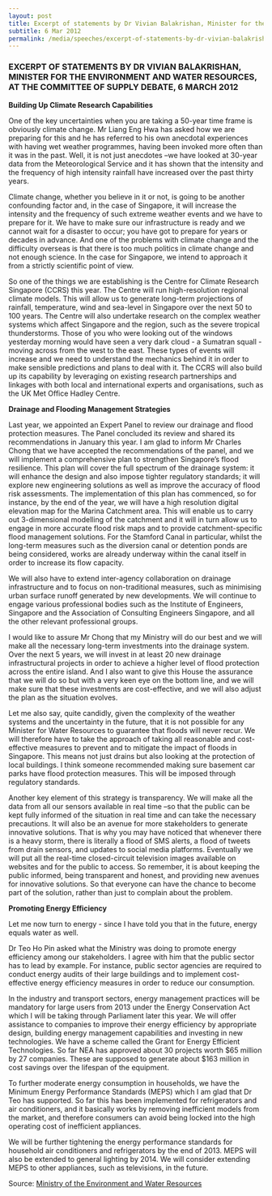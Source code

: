 ```yaml
---
layout: post
title: Excerpt of statements by Dr Vivian Balakrishan, Minister for the Environment and Water Resources, at the Committee of Supply Debate, 6 March 2012
subtitle: 6 Mar 2012
permalink: /media/speeches/excerpt-of-statements-by-dr-vivian-balakrishan-minister-for-the-environment-and-water-resources-at-the-committee-of-supply-debate-6-march-2012
---
```


### EXCERPT OF STATEMENTS BY DR VIVIAN BALAKRISHAN, MINISTER FOR THE ENVIRONMENT AND WATER RESOURCES, AT THE COMMITTEE OF SUPPLY DEBATE, 6 MARCH 2012

**Building Up Climate Research Capabilities**

One of the key uncertainties when you are taking a 50-year time frame is obviously climate change. Mr Liang Eng Hwa has asked how we are preparing for this and he has referred to his own anecdotal experiences with having wet weather programmes, having been invoked more often than it was in the past. Well, it is not just anecdotes –we have looked at 30-year data from the Meteorological Service and it has shown that the intensity and the frequency of high intensity rainfall have increased over the past thirty years.

Climate change, whether you believe in it or not, is going to be another confounding factor and, in the case of Singapore, it will increase the intensity and the frequency of such extreme weather events and we have to prepare for it. We have to make sure our infrastructure is ready and we cannot wait for a disaster to occur; you have got to prepare for years or decades in advance. And one of the problems with climate change and the difficulty overseas is that there is too much politics in climate change and not enough science. In the case for Singapore, we intend to approach it from a strictly scientific point of view. 

So one of the things we are establishing is the Centre for Climate Research Singapore (CCRS) this year. The Centre will run high-resolution regional climate models. This will allow us to generate long-term projections of rainfall, temperature, wind and sea-level in Singapore over the next 50 to 100 years. The Centre will also undertake research on the complex weather systems which affect Singapore and the region, such as the severe tropical thunderstorms. Those of you who were looking out of the windows yesterday morning would have seen a very dark cloud - a Sumatran squall - moving across from the west to the east. These types of events will increase and we need to understand the mechanics behind it in order to make sensible predictions and plans to deal with it. The CCRS will also build up its capability by leveraging on existing research partnerships and linkages with both local and international experts and organisations, such as the UK Met Office Hadley Centre.

**Drainage and Flooding Management Strategies**

Last year, we appointed an Expert Panel to review our drainage and flood protection measures. The Panel concluded its review and shared its recommendations in January this year. I am glad to inform Mr Charles Chong that we have accepted the recommendations of the panel, and we will implement a comprehensive plan to strengthen Singapore’s flood resilience. This plan will cover the full spectrum of the drainage system: it will enhance the design and also impose tighter regulatory standards; it will explore new engineering solutions as well as improve the accuracy of flood risk assessments. The implementation of this plan has commenced, so for instance, by the end of the year, we will have a high resolution digital elevation map for the Marina Catchment area. This will enable us to carry out 3-dimensional modelling of the catchment and it will in turn allow us to engage in more accurate flood risk maps and to provide catchment-specific flood management solutions. For the Stamford Canal in particular, whilst the long-term measures such as the diversion canal or detention ponds are being considered, works are already underway within the canal itself in order to increase its flow capacity. 

We will also have to extend inter-agency collaboration on drainage infrastructure and to focus on non-traditional measures, such as minimising urban surface runoff generated by new developments. We will continue to engage various professional bodies such as the Institute of Engineers, Singapore and the Association of Consulting Engineers Singapore, and all the other relevant professional groups. 

I would like to assure Mr Chong that my Ministry will do our best and we will make all the necessary long-term investments into the drainage system. Over the next 5 years, we will invest in at least 20 new drainage infrastructural projects in order to achieve a higher level of flood protection across the entire island. And I also want to give this House the assurance that we will do so but with a very keen eye on the bottom line, and we will make sure that these investments are cost-effective, and we will also adjust the plan as the situation evolves. 

Let me also say, quite candidly, given the complexity of the weather systems and the uncertainty in the future, that it is not possible for any Minister for Water Resources to guarantee that floods will never recur. We will therefore have to take the approach of taking all reasonable and cost-effective measures to prevent and to mitigate the impact of floods in Singapore. This means not just drains but also looking at the protection of local buildings. I think someone recommended making sure basement car parks have flood protection measures. This will be imposed through regulatory standards. 

Another key element of this strategy is transparency. We will make all the data from all our sensors available in real time –so that the public can be kept fully informed of the situation in real time and can take the necessary precautions. It will also be an avenue for more stakeholders to generate innovative solutions. That is why you may have noticed that whenever there is a heavy storm, there is literally a flood of SMS alerts, a flood of tweets from drain sensors, and updates to social media platforms. Eventually we will put all the real-time closed-circuit television images available on websites and for the public to access. So remember, it is about keeping the public informed, being transparent and honest, and providing new avenues for innovative solutions. So that everyone can have the chance to become part of the solution, rather than just to complain about the problem.

**Promoting Energy Efficiency**

Let me now turn to energy - since I have told you that in the future, energy equals water as well. 

Dr Teo Ho Pin asked what the Ministry was doing to promote energy efficiency among our stakeholders. I agree with him that the public sector has to lead by example. For instance, public sector agencies are required to conduct energy audits of their large buildings and to implement cost-effective energy efficiency measures in order to reduce our consumption. 

In the industry and transport sectors, energy management practices will be mandatory for large users from 2013 under the Energy Conservation Act which I will be taking through Parliament later this year. We will offer assistance to companies to improve their energy efficiency by appropriate design, building energy management capabilities and investing in new technologies. We have a scheme called the Grant for Energy Efficient Technologies. So far NEA has approved about 30 projects worth $65 million by 27 companies. These are supposed to generate about $163 million in cost savings over the lifespan of the equipment. 

To further moderate energy consumption in households, we have the Minimum Energy Performance Standards (MEPS) which I am glad that Dr Teo has supported. So far this has been implemented for refrigerators and air conditioners, and it basically works by removing inefficient models from the market, and therefore consumers can avoid being locked into the high operating cost of inefficient appliances. 

We will be further tightening the energy performance standards for household air conditioners and refrigerators by the end of 2013. MEPS will also be extended to general lighting by 2014. We will consider extending MEPS to other appliances, such as televisions, in the future.



Source: [<a href="https://www.mewr.gov.sg/" target="_blank">Ministry of the Environment and Water Resources </a>](https://www.mewr.gov.sg/)
